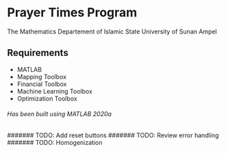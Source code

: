 # Prayer Times Program
The Mathematics Departement of Islamic State University of Sunan Ampel

## Requirements
- MATLAB
- Mapping Toolbox
- Financial Toolbox
- Machine Learning Toolbox
- Optimization Toolbox

###### Has been built using MATLAB 2020a
####### TODO: Add reset buttons
####### TODO: Review error handling
####### TODO: Homogenization
